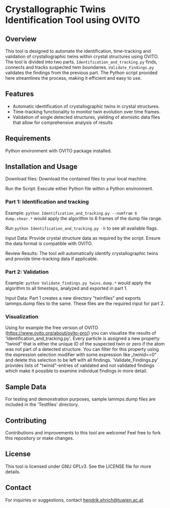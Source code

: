 # Crystallographic Twins Identification Tool using OVITO
## Overview
This tool is designed to automate the identification, time-tracking and validation of crystallographic twins within crystal structures using OVITO. The tool is divided into two parts. 
`Identification_and_tracking.py` finds, connects and tracks suspected twin boundaries. `Validate_Findings.py` validates the findings from the previous part. 
The Python script provided here streamlines the process, making it efficient and easy to use.

## Features
- Automatic identification of crystallographic twins in crystal structures.
- Time-tracking functionality to monitor twin evolution over time frames.
- Validation of single detected structures, yielding of atomistic data files that allow for comprehensive analysis of results

## Requirements
Python environment with OVITO package installed.

## Installation and Usage
Download files: Download the contained files to your local machine.

Run the Script: Execute either Python file within a Python environment.

### Part 1: Identification and tracking
Example: `python Identification_and_tracking.py --numfram 6 dump.shear.*` would apply the algorithm to 6 frames of the dump file range.

Run `python Identification_and_tracking.py -h` to see all available flags.

Input Data: Provide crystal structure data as required by the script. Ensure the data format is compatible with OVITO.

Review Results: The tool will automatically identify crystallographic twins and provide time-tracking data if applicable.

### Part 2: Validation

Example: `python Validate_findings.py twins.dump.*` would apply the algorithm to all timesteps, analyzed and exported in part 1.

Input Data: Part 1 creates a new directory "twinfiles" and exports lammps.dump files to the same. These files are the required input for part 2.

### Visualization
Using for example the free version of OVITO (https://www.ovito.org/about/ovito-pro/) you can visualize the results of 'Identification_and_tracking.py'.
Every particle is assigned a new property "twinid" that is either the unique ID of the suspected twin or zero if the atom was not part of a detected structure.
You can filter for this property using the expression selection modifier with some expression like „twinid==0“ and delete this selection to be left with all findings.
'Validate_Findings.py' provides lists of "twinid"-entries of validated and not validated findings which make it possible to examine individual findings in more detail.

## Sample Data
For testing and demonstration purposes, sample lammps.dump files are included in the 'Testfiles' directory.

## Contributing
Contributions and improvements to this tool are welcome! Feel free to fork this repository or make changes.

## License
This tool is licensed under GNU GPLv3. See the LICENSE file for more details.

## Contact
For inquiries or suggestions, contact hendrik.ehrich@tuwien.ac.at.

